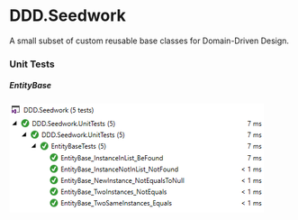 # DDD.Seedwork
A small subset of custom reusable base classes for Domain-Driven Design.

### Unit Tests ###

##### EntityBase #####
<img src="screenshots/screenshot-tests-entitybase.png" />